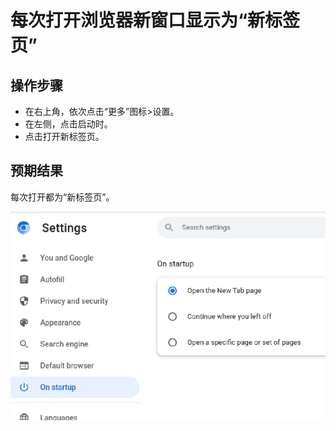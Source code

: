 # 每次打开浏览器新窗口显示为“新标签页”

## 操作步骤

- 在右上角，依次点击“更多”图标>设置。
- 在左侧，点击启动时。
- 点击打开新标签页。

## 预期结果

每次打开都为“新标签页”。

![每次打开浏览器新窗口显示为“新标签页”-1](./img/每次打开浏览器新窗口显示为“新标签页”-1.png)
